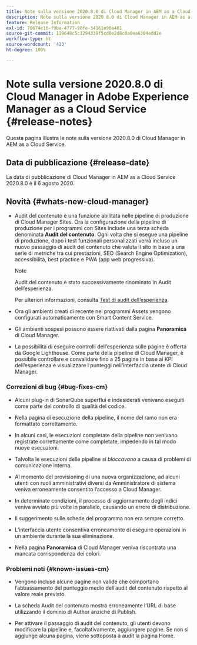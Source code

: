 ```yaml
---
title: Note sulla versione 2020.8.0 di Cloud Manager in AEM as a Cloud Service
description: Note sulla versione 2020.8.0 di Cloud Manager in AEM as a Cloud Service
feature: Release Information
exl-id: 70674e16-f9ba-4777-98fe-34161e90a481
source-git-commit: 119648c5c1294339f5cd0e2d8c0a0ea6304edd2e
workflow-type: ht
source-wordcount: '423'
ht-degree: 100%

---
```


# Note sulla versione 2020.8.0 di Cloud Manager in Adobe Experience Manager as a Cloud Service {#release-notes}

Questa pagina illustra le note sulla versione 2020.8.0 di Cloud Manager in AEM as a Cloud Service.

## Data di pubblicazione {#release-date}

La data di pubblicazione di Cloud Manager in AEM as a Cloud Service 2020.8.0 è il 6 agosto 2020.

## Novità {#whats-new-cloud-manager}

* Audit del contenuto è una funzione abilitata nelle pipeline di produzione di Cloud Manager Sites. Ora la configurazione della pipeline di produzione per i programmi con Sites include una terza scheda denominata **Audit del contenuto**. Ogni volta che si esegue una pipeline di produzione, dopo i test funzionali personalizzati verrà incluso un nuovo passaggio di audit del contenuto che valuta il sito in base a una serie di metriche tra cui prestazioni, SEO (Search Engine Optimization), accessibilità, best practice e PWA (app web progressiva).


   >[!NOTE]
   >Audit del contenuto è stato successivamente rinominato in Audit dell’esperienza.

   Per ulteriori informazioni, consulta [Test di audit dell’esperienza](/help/implementing/cloud-manager/experience-audit-testing.md).

* Ora gli ambienti creati di recente nei programmi Assets vengono configurati automaticamente con Smart Content Service.

* Gli ambienti sospesi possono essere riattivati dalla pagina **Panoramica** di Cloud Manager.

* La possibilità di eseguire controlli dell’esperienza sulle pagine è offerta da Google Lighthouse. Come parte della pipeline di Cloud Manager, è possibile controllare e convalidare fino a 25 pagine in base ai KPI dell’esperienza e visualizzare i punteggi nell’interfaccia utente di Cloud Manager.

### Correzioni di bug {#bug-fixes-cm}

* Alcuni plug-in di SonarQube superflui e indesiderati venivano eseguiti come parte del controllo di qualità del codice.

* Nella pagina di esecuzione della pipeline, il nome del ramo non era formattato correttamente.

* In alcuni casi, le esecuzioni completate della pipeline non venivano registrate correttamente come completate, impedendo in tal modo nuove esecuzioni.

* Talvolta le esecuzioni delle pipeline *si bloccavano* a causa di problemi di comunicazione interna.

* Al momento del provisioning di una nuova organizzazione, ad alcuni utenti con ruoli amministrativi diversi da Amministratore di sistema veniva erroneamente consentito l’accesso a Cloud Manager.

* In determinate condizioni, il processo di aggiornamento degli indici veniva avviato più volte in parallelo, causando un errore di distribuzione.

* Il suggerimento sulle schede del programma non era sempre corretto.

* L’interfaccia utente consentiva erroneamente di eseguire operazioni in un ambiente durante la sua eliminazione.

* Nella pagina **Panoramica** di Cloud Manager veniva riscontrata una mancata corrispondenza dei colori.

### Problemi noti {#known-issues-cm}

* Vengono incluse alcune pagine non valide che comportano l’abbassamento del punteggio medio dell’audit del contenuto rispetto al valore reale previsto.

* La scheda Audit del contenuto mostra erroneamente l’URL di base utilizzando il dominio di Author anziché di Publish.

* Per attivare il passaggio di audit del contenuto, gli utenti devono modificare la pipeline e, facoltativamente, aggiungere pagine. Se non si aggiunge alcuna pagina, viene sottoposta a audit la pagina Home.
